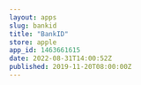 ```yaml
---
layout: apps
slug: bankid
title: "BankID"
store: apple
app_id: 1463661615
date: 2022-08-31T14:00:52Z
published: 2019-11-20T08:00:00Z
---
```


